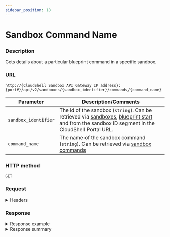```yaml
---
sidebar_position: 18
---
```


# Sandbox Command Name

### Description

Gets details about a particular blueprint command in a specific sandbox.

### URL

`http://{CloudShell Sandbox API Gateway IP address}:{port#}/api/v2/sandboxes/{sandbox_identifier}/commands/{command_name}`

| Parameter | Description/Comments |
| --- | --- |
| `sandbox_identifier` | The id of the sandbox (`string`). Can be retrieved via [sandboxes](./sandboxes.md), [blueprint start](./blueprint-start.md) and from the sandbox ID segment in the CloudShell Portal URL. |
| `command_name` | The name of the sandbox command (`string`). Can be retrieved via [sandbox commands](./sandbox-commands.md) |

### HTTP method

`GET`

### Request

<details>
<summary>Headers</summary>

Example header format for the `sandbox command name` method:

`Authorization: Basic <authorization token returned from the login method>`

`Content-Type: application/json`

</details>

### Response

<details>
<summary>Response example</summary>

The `sandbox command name` method returns details about a specific command for a particular sandbox and the actions that can be performed on the command.

```javascript
{
   "name":"my_command",
   "description":"",
   "params":[
      {
         "name":"param1",
         "description":"",
         "type":"numeric",
         "possible values":[
            
         ],
         "default value":"",
         "mandatory":false
      }
   ],
   "executions":[
      {
         "id":"0daead01-8e57-4064-81d4-84911effa911",
         "status":"Pending",
         "supports_cancellation":"false",
         "_links":{
            "self":{
               "href":"/executions/0daead01-8e57-4064-81d4-84911effa911",
               "method":"GET"
            }"stop":{
               "href":"/executions/0daead01-8e57-4064-81d4-84911effa911",
               "method":"DELETE"
            }
         }
      }
   ],
   "_links":{
      "self":{
         "href":"/sandboxes/0daead01-8e57-4064-81d4-84911effa000/commands/my-command",
         "method":"GET"
      },
      "start":{
         "href":"/sandboxes/0daead01-8e57-4064-81d4-84911effa000/commands/my-command/start",
         "method":"POST"
      }
   }
}
```
</details>

<details>
<summary>Response summary</summary>

The response output properties of the `sandbox command name` method are described in the following table.

| Property | Sub Property | Description/Comments |
| --- | --- | --- |
| `name` |   | The name of the command. `(string)` |
| `description` |   | A short description of the command. `(string)` |
| `params` |   | The parameters needed for the command execution. `(array)` |
|   | `name` | The parameter name. `(string)` |
|   | `description` | The parameter description. `(string)` |
|   | `type` | The parameter type ("string", "numeric", or "lookup"). `(string)` |
|   | `possible values` | All the possible values for this parameter. `(array)` |
|   | `default value` | The default value of the parameter. `(string)` |
|   | `mandatory` | Whether or not the parameter is mandatory for the command execution. `(bool)` |
| `executions` |   | The execution history for this command. `(array)` |
|   | `id` | The ID of the execution. `(string)` |
|   | `status` | The current status of the command execution ("pending", "running", "stopping", "canceled". `(string)` |
|   | `supports_cancellation` | Whether or not stopping the execution before it is completed is supported. `(bool)` |
|   | `_links` | The actions that can be performed on the execution (Get execution details, Delete execution) |
| `_links` |   | The actions that can be performed on the sandbox's blueprint command in the user's domain: |
|   | `self` | Provides a link to get the command's details via a `GET` request. |
|   | `start` | Provides a link to start the command's execution via a `POST` request. |

</details>